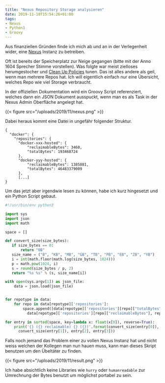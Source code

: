 ```yaml
---
title: "Nexus Repository Storage analysieren"
date: 2019-11-18T15:54:26+01:00
tags:
- Nexus
- Python3
- Groovy
---
```


Aus finanziellen Gründen finde ich mich ab und an in der Verlegenheit wider,
eine [Nexus](https://www.sonatype.com/nexus-repository-oss) Instanz zu betreiben.

Oft ist bereits der Speicherplatz zur Neige gegangen (bitte mit der Anno 1604
Sprecher Stimme vorstellen). Was folgte war meist zielloses herumgestocher
und [Clean Up Policies](https://help.sonatype.com/repomanager3/cleanup-policies) tunen.
Das ist alles andere als geil, wenn man mehrere Repos hat. Ich will
eigentlich einfach nur eine Übersicht, welches Repo wie viel Storage
verbraucht.

In der offiziellen Dokumentation wird ein Groovy Script referenziert, welches
dann ein JSON Dokument ausspuckt, wenn man es als Task in der Nexus Admin Oberfläche angelegt hat.

{{< figure src="/uploads/2019/11/nexus.png" >}}

Dabei heraus kommt eine Datei in ungefähr folgender Struktur.

```
{
  "docker": {
    "repositories": {
      "docker-xxx-hosted": {
          "reclaimableBytes": 3460,
          "totalBytes": 193468724
      },
      "docker-yyy-hosted": {
          "reclaimableBytes": 1385881,
          "totalBytes": 46483379009
      },
      [...]
}
```

Um das jetzt aber irgendwie lesen zu können, habe ich kurz hingesetzt und ein
Python Script gebaut.

```python
#!/usr/bin/env python3

import sys
import json
import math

space = []

def convert_size(size_bytes):
   if size_bytes == 0:
       return "0B"
   size_name = ("B", "KB", "MB", "GB", "TB", "PB", "EB", "ZB", "YB")
   i = int(math.floor(math.log(size_bytes, 1024)))
   p = math.pow(1024, i)
   s = round(size_bytes / p, 2)
   return "%s %s" % (s, size_name[i])

with open(sys.argv[1]) as json_file:
    data = json.load(json_file)


for repotype in data:
    for repo in data[repotype]['repositories']:
        space.append([data[repotype]['repositories'][repo]["totalBytes"],
          data[repotype]['repositories'][repo]["reclaimableBytes"], repo, repotype])

for entry in sorted(space, key=lambda x: float(x[0]), reverse=True):
    print('{} ({} reclaimable) {} ({})'.format(convert_size(entry[0]),
      convert_size(entry[1]), entry[2], entry[3]))
```

Falls noch jemand das Problem einer zu vollen Nexus Instanz hat und nicht
weiss welchen der Kollegen man nun hauen muss, kann man dieses Skript
benutzen um den Übeltäter zu finden.

{{< figure src="/uploads/2019/11/result.png" >}}

Ich habe absichtlich keine Libraries wie `hurry` oder `humanreadable` zur
Umrechnung der Bytes benutzt um möglichst portabel zu sein.
